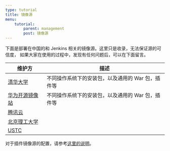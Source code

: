 ```yaml
---
type: tutorial
title: 镜像源
menu:
    tutorial:
        parent: management
        post: 镜像源
---
```


下面是部署在中国的和 Jenkins 相关的镜像源。这里只是收录，无法保证源的可信度，
如果大家在使用的过程中，发现有任何问题后，可以在下面留言。

|维护方|描述|
|---|---|
|[清华大学](https://mirrors.tuna.tsinghua.edu.cn/jenkins/)|不同操作系统下的安装包，以及通用的 War 包，插件等|
|[华为开源镜像站](https://mirrors.huaweicloud.com/jenkins/)|不同操作系统下的安装包，以及通用的 War 包，插件等|
|[腾讯云](https://mirrors.cloud.tencent.com/jenkins/)||
|[北京理工大学](http://mirror.bit.edu.cn/jenkins/)||
|[USTC](http://mirrors.ustc.edu.cn/jenkins/)||

对于插件镜像源的配置，请参考[这里的说明](/tutorial/management/plugin/update-center/)。
